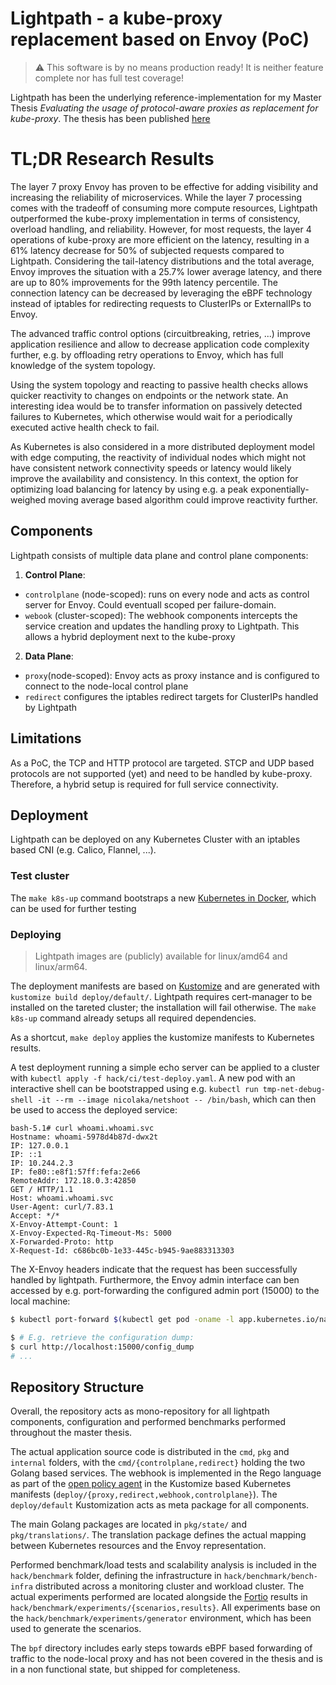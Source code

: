 # Lightpath - a kube-proxy replacement based on Envoy (PoC)

> :warning: This software is by no means production ready! It is neither feature complete nor has full test coverage!

Lightpath has been the underlying reference-implementation for my Master Thesis *Evaluating the usage of protocol-aware proxies as replacement for kube-proxy*. The thesis has been published [here](https://stl.htwsaar.de/tr/STL-TR-2023-02.pdf)


# TL;DR Research Results
The layer 7 proxy Envoy has proven to be effective for adding visibility and increasing the reliability of microservices.
While the layer 7 processing comes with the tradeoff of consuming more compute resources, Lightpath outperformed the kube-proxy implementation in terms of consistency, overload handling, and reliability.
However, for most requests, the layer 4 operations of kube-proxy are more efficient on the latency, resulting in a 61% latency decrease for 50% of subjected requests compared to Lightpath.
Considering the tail-latency distributions and the total average, Envoy improves the situation with a 25.7% lower average latency, and there are up to 80% improvements for the 99th latency percentile.
The connection latency can be decreased by leveraging the eBPF technology instead of iptables for redirecting requests to ClusterIPs or ExternalIPs to Envoy.

The advanced traffic control options (circuitbreaking, retries, ...) improve application resilience and allow to decrease application code complexity further, e.g. by offloading retry operations to Envoy, which has full knowledge of the system topology.

Using the system topology and reacting to passive health checks allows quicker reactivity to changes on endpoints or the network state.
An interesting idea would be to transfer information on passively detected failures to Kubernetes, which otherwise would wait for a periodically executed active health check to fail.

As Kubernetes is also considered in a more distributed deployment model with edge computing, the reactivity of individual nodes which might not have consistent network connectivity speeds or latency would likely improve the availability and consistency.
In this context, the option for optimizing load balancing for latency by using e.g. a peak exponentially-weighed moving average based algorithm could improve reactivity further.

## Components

Lightpath consists of multiple data plane and control plane components:
1. **Control Plane**:
  - `controlplane` (node-scoped): runs on every node and acts as control server for Envoy. Could eventuall scoped per failure-domain.
  - `webook` (cluster-scoped): The webhook components intercepts the service creation and updates the handling proxy to Lightpath. This allows a hybrid deployment next to the kube-proxy
2. **Data Plane**:
  - `proxy`(node-scoped): Envoy acts as proxy instance and is configured to connect to the node-local control plane
  - `redirect` configures the iptables redirect targets for ClusterIPs handled by Lightpath

## Limitations
As a PoC, the TCP and HTTP protocol are targeted. STCP and UDP based protocols are not supported (yet) and need to be handled by kube-proxy. Therefore, a hybrid setup is required for full service connectivity.

## Deployment

Lightpath can be deployed on any Kubernetes Cluster with an iptables based CNI (e.g. Calico, Flannel, ...).

### Test cluster
The `make k8s-up` command bootstraps a new [Kubernetes in Docker](https://kind.sigs.k8s.io/docs/user/quick-start/), which can be used for further testing

### Deploying
> Lightpath images are (publicly) available for linux/amd64 and linux/arm64.

The deployment manifests are based on [Kustomize](http://kustomize.io) and are generated with `kustomize build deploy/default/`. Lightpath requires cert-manager to be installed on the tareted cluster; the installation will fail otherwise. The `make k8s-up` command already setups all required dependencies.

As a shortcut, `make deploy` applies the kustomize manifests to Kubernetes results.

A test deployment running a simple echo server can be applied to a cluster with `kubectl apply -f hack/ci/test-deploy.yaml`.
A new pod with an interactive shell can be bootstrapped using e.g. `kubectl run tmp-net-debug-shell -it --rm --image nicolaka/netshoot -- /bin/bash`, which can then be used to access the deployed service:
```
bash-5.1# curl whoami.whoami.svc
Hostname: whoami-5978d4b87d-dwx2t
IP: 127.0.0.1
IP: ::1
IP: 10.244.2.3
IP: fe80::e8f1:57ff:fefa:2e66
RemoteAddr: 172.18.0.3:42850
GET / HTTP/1.1
Host: whoami.whoami.svc
User-Agent: curl/7.83.1
Accept: */*
X-Envoy-Attempt-Count: 1
X-Envoy-Expected-Rq-Timeout-Ms: 5000
X-Forwarded-Proto: http
X-Request-Id: c686bc0b-1e33-445c-b945-9ae883313303
```

The X-Envoy headers indicate that the request has been successfully handled by lightpath. Furthermore, the Envoy admin interface can ben accessed by e.g. port-forwarding the configured admin port (15000) to the local machine:
```bash
$ kubectl port-forward $(kubectl get pod -oname -l app.kubernetes.io/name=proxy | head -n 1) 15000:15000 &

$ # E.g. retrieve the configuration dump:
$ curl http://localhost:15000/config_dump
# ...
```

## Repository Structure

Overall, the repository acts as mono-repository for all lightpath components, configuration and performed benchmarks performed throughout the master thesis.

The actual application source code is distributed in the `cmd`, `pkg` and `internal` folders, with the `cmd/{controlplane,redirect}` holding the two Golang based services.
The webhook is implemented in the Rego language as part of the [open policy agent](https://www.openpolicyagent.org) in the Kustomize based Kubernetes manifests (`deploy/{proxy,redirect,webhook,controlplane}`). The `deploy/default` Kustomization acts as meta package for all components.

The main Golang packages are located in `pkg/state/` and `pkg/translations/`. The translation package defines the actual mapping between Kubernetes resources and the Envoy representation.

Performed benchmark/load tests and scalability analysis is included in the `hack/benchmark` folder, defining the infrastructure in `hack/benchmark/bench-infra` distributed across a monitoring cluster and workload cluster. The actual experiments performed are located alongside the [Fortio](https://fortio.org) results in `hack/benchmark/experiments/{scenarios,results}`.
All experiments base on the `hack/benchmark/experiments/generator` environment, which has been used to generate the scenarios.

The `bpf` directory includes early steps towards eBPF based forwarding of traffic to the node-local proxy and has not been covered in the thesis and is in a non functional state, but shipped for completeness.
